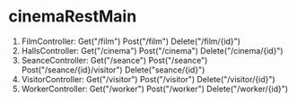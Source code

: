 # cinemaRestMain
1. FilmController: Get("/film") Post("/film") Delete("/film/{id}")
2. HallsController: Get("/cinema") Post("/cinema") Delete("/cinema/{id}")
3. SeanceController: Get("/seance") Post("/seance") Post("/seance/{id}/visitor") Delete("seance/{id}")
4. VisitorController: Get("/visitor") Post("/visitor") Delete("/visitor/{id}")
4. WorkerController: Get("/worker") Post("/worker") Delete("/worker/{id}")
